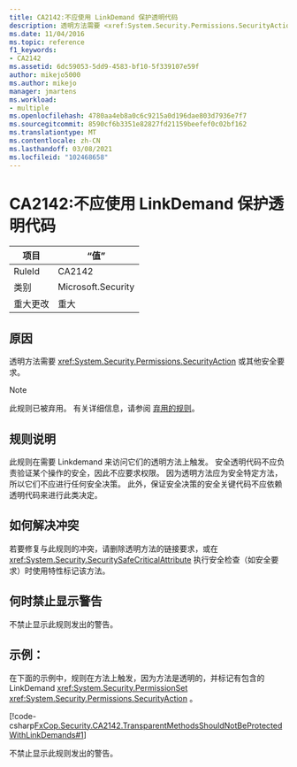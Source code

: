 ```yaml
---
title: CA2142:不应使用 LinkDemand 保护透明代码
description: 透明方法需要 <xref:System.Security.Permissions.SecurityAction> 或其他安全要求。
ms.date: 11/04/2016
ms.topic: reference
f1_keywords:
- CA2142
ms.assetid: 6dc59053-5dd9-4583-bf10-5f339107e59f
author: mikejo5000
ms.author: mikejo
manager: jmartens
ms.workload:
- multiple
ms.openlocfilehash: 4780aa4eb8a0c6c9215a0d196dae803d7936e7f7
ms.sourcegitcommit: 8590cf6b3351e82827fd21159beefef0c02bf162
ms.translationtype: MT
ms.contentlocale: zh-CN
ms.lasthandoff: 03/08/2021
ms.locfileid: "102468658"
---
```

# <a name="ca2142-transparent-code-should-not-be-protected-with-linkdemands"></a>CA2142:不应使用 LinkDemand 保护透明代码

|项目|“值”|
|-|-|
|RuleId|CA2142|
|类别|Microsoft.Security|
|重大更改|重大|

## <a name="cause"></a>原因
透明方法需要 <xref:System.Security.Permissions.SecurityAction> 或其他安全要求。

> [!NOTE]
> 此规则已被弃用。 有关详细信息，请参阅 [弃用的规则](fxcop-unported-deprecated-rules.md)。

## <a name="rule-description"></a>规则说明
此规则在需要 Linkdemand 来访问它们的透明方法上触发。 安全透明代码不应负责验证某个操作的安全，因此不应要求权限。 因为透明方法应为安全特定方法，所以它们不应进行任何安全决策。 此外，保证安全决策的安全关键代码不应依赖透明代码来进行此类决定。

## <a name="how-to-fix-violations"></a>如何解决冲突
若要修复与此规则的冲突，请删除透明方法的链接要求，或在 <xref:System.Security.SecuritySafeCriticalAttribute> 执行安全检查（如安全要求）时使用特性标记该方法。

## <a name="when-to-suppress-warnings"></a>何时禁止显示警告
不禁止显示此规则发出的警告。

## <a name="example"></a>示例：
在下面的示例中，规则在方法上触发，因为方法是透明的，并标记有包含的 LinkDemand <xref:System.Security.PermissionSet> <xref:System.Security.Permissions.SecurityAction> 。

[!code-csharp[FxCop.Security.CA2142.TransparentMethodsShouldNotBeProtectedWithLinkDemands#1](../code-quality/codesnippet/CSharp/ca2142-transparent-code-should-not-be-protected-with-linkdemands_1.cs)]

不禁止显示此规则发出的警告。

